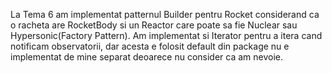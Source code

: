 
La Tema 6 am implementat patternul Builder pentru Rocket considerand ca o racheta are RocketBody si un Reactor care poate sa fie Nuclear sau Hypersonic(Factory Pattern).
Am implementat si Iterator pentru a itera cand notificam observatorii, dar acesta e folosit default din package nu e implementat de mine separat deoarece nu consider ca am nevoie.
